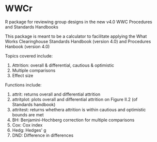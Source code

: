 # WWCr
R package for reviewing group designs in the new v4.0 WWC Procedures and Standards Handbooks

This package is meant to be a calculator to facilitate applying the What Works Clearinghouse Standards Handbook (version 4.0) and Procedures Hanbook (version 4.0)

Topics covered include:
1) Attrition: overall & differential, cautious & optimistic 
2) Multiple comparisons
3) Effect size

Functions include:
1) attrit: returns overall and differential attrition
2) attritplot: plots overall and differential attrition on Figure II.2 (of Standards handbook)
3) attritest: returns whethera attrition is within cautious and optimistic bounds are met
4) BH: Benjamini-Hochberg correction for multiple comparisons
5) Cox: Cox index
6) Hedg: Hedges' g
7) DND: Difference in differences
